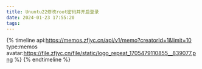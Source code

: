 ```yaml
---
title: Ununtu22修改root密码并开启登录
date: 2024-01-23 17:55:20
tags:
---
```


{% timeline api:https://memos.zfjyc.cn/api/v1/memo?creatorId=1&limit=10 type:memos avatar:https://file.zfjyc.cn/file/static/logo_repeat_1705479110855__839077.png %}
{% endtimeline %}


